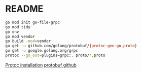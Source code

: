 # README

```bash
go mod init go-file-grpc
go mod tidy
go env
go mod vendor
go build -mod=vendor
go get -u github.com/golang/protobuf/{protoc-gen-go,proto} 
go get -u google.golang.org/grpc
protoc --go_out=plugins=grpc:. proto/*.proto
```

[Protoc installation](https://grpc.io/docs/protoc-installation/)
[protobuf github](https://github.com/protocolbuffers/protobuf)
